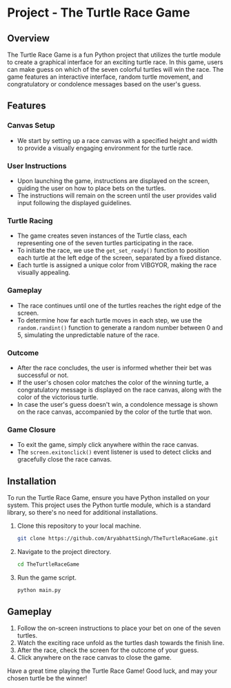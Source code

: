 # Project - The Turtle Race Game

## Overview

The Turtle Race Game is a fun Python project that utilizes the turtle module to create a graphical interface for an exciting turtle race. In this game, users can make guess on which of the seven colorful turtles will win the race. The game features an interactive interface, random turtle movement, and congratulatory or condolence messages based on the user's guess.

## Features

### Canvas Setup

- We start by setting up a race canvas with a specified height and width to provide a visually engaging environment for the turtle race.

### User Instructions

- Upon launching the game, instructions are displayed on the screen, guiding the user on how to place bets on the turtles.
- The instructions will remain on the screen until the user provides valid input following the displayed guidelines.

### Turtle Racing

- The game creates seven instances of the Turtle class, each representing one of the seven turtles participating in the race.
- To initiate the race, we use the `get_set_ready()` function to position each turtle at the left edge of the screen, separated by a fixed distance.
- Each turtle is assigned a unique color from VIBGYOR, making the race visually appealing.

### Gameplay

- The race continues until one of the turtles reaches the right edge of the screen.
- To determine how far each turtle moves in each step, we use the `random.randint()` function to generate a random number between 0 and 5, simulating the unpredictable nature of the race.

### Outcome

- After the race concludes, the user is informed whether their bet was successful or not.
- If the user's chosen color matches the color of the winning turtle, a congratulatory message is displayed on the race canvas, along with the color of the victorious turtle.
- In case the user's guess doesn't win, a condolence message is shown on the race canvas, accompanied by the color of the turtle that won.

### Game Closure

- To exit the game, simply click anywhere within the race canvas.
- The `screen.exitonclick()` event listener is used to detect clicks and gracefully close the race canvas.

## Installation

To run the Turtle Race Game, ensure you have Python installed on your system. This project uses the Python turtle module, which is a standard library, so there's no need for additional installations.

1. Clone this repository to your local machine.
   
   ```bash
   git clone https://github.com/AryabhattSingh/TheTurtleRaceGame.git
   ```

2. Navigate to the project directory.

   ```bash
   cd TheTurtleRaceGame
   ```

3. Run the game script.

   ```bash
   python main.py
   ```

## Gameplay

1. Follow the on-screen instructions to place your bet on one of the seven turtles.
2. Watch the exciting race unfold as the turtles dash towards the finish line.
3. After the race, check the screen for the outcome of your guess.
4. Click anywhere on the race canvas to close the game.

Have a great time playing the Turtle Race Game! Good luck, and may your chosen turtle be the winner!
